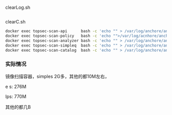 clearLog.sh

``` sh

```

clearC.sh

``` sh
docker exec topsec-scan-api      bash -c 'echo "" > /var/log/anchore/anchore-api.log'
docker exec topsec-scan-policy   bash -c 'echo "">/var/log/acnhore/anchore-policy-engine.log'
docker exec topsec-scan-analyzer bash -c 'echo "" > /var/log/anchore/anchore/anchore-worker.log'
docker exec topsec-scan-simpleq  bash -c 'echo "" > /var/log/anchore/anchore/anchore-simplequeue.log'
docker exec topsec-scan-catalog  bash -c 'echo "" > /var/log/anchore/anchore/anchore-catalog.log'
```





### 实际情况

镜像扫描容器，simples 2G多，其他的都10M左右， 

e s: 276M

Ips: 770M

其他的都几B